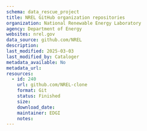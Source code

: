 ```yaml
---
schema: data_rescue_project 
title: NREL GitHub organization repositories
organization: National Renewable Energy Laboratory
agency: Department of Energy
websites: nrel.gov
data_source: github.com/NREL
description: 
last_modified: 2025-03-03
last_modified_by: Cataloger
metadata_available: No
metadata_url: 
resources:
  - id: 240
    url: github.com/NREL-clone
    format: Git
    status: Finished
    size: 
    download_date: 
    maintainer: EDGI
    notes: 
---
```

